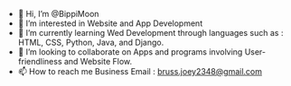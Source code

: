 - 👋 Hi, I’m @BippiMoon
- 👀 I’m interested in Website and App Development
- 🌱 I’m currently learning Wed Development through languages such as : HTML, CSS, Python, Java, and Django.
- 💞️ I’m looking to collaborate on Apps and programs involving User-friendliness and Website Flow.
- 📫 How to reach me Business Email : bruss.joey2348@gmail.com

<!---
BippiMoon/BippiMoon is a ✨ special ✨ repository because its `README.md` (this file) appears on your GitHub profile.
You can click the Preview link to take a look at your changes.
--->
